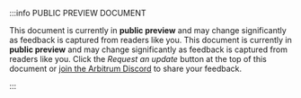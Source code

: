 :::info PUBLIC PREVIEW DOCUMENT

This document is currently in **public preview** and may change significantly as feedback is captured from readers like you. This document is currently in **public preview** and may change significantly as feedback is captured from readers like you. Click the *Request an update* button at the top of this document or [join the Arbitrum Discord](https://discord.gg/arbitrum) to share your feedback.

:::